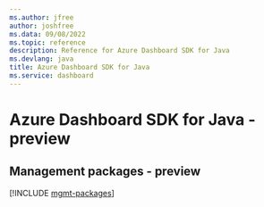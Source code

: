 ```yaml
---
ms.author: jfree
author: joshfree
ms.data: 09/08/2022
ms.topic: reference
description: Reference for Azure Dashboard SDK for Java
ms.devlang: java
title: Azure Dashboard SDK for Java
ms.service: dashboard
---
```

# Azure Dashboard SDK for Java - preview

## Management packages - preview
[!INCLUDE [mgmt-packages](dashboard-mgmt-index.md)]